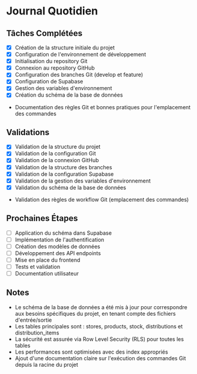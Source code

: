 # Journal Quotidien

## Tâches Complétées
- [x] Création de la structure initiale du projet
- [x] Configuration de l'environnement de développement
- [x] Initialisation du repository Git
- [x] Connexion au repository GitHub
- [x] Configuration des branches Git (develop et feature)
- [x] Configuration de Supabase
- [x] Gestion des variables d'environnement
- [x] Création du schéma de la base de données
- Documentation des règles Git et bonnes pratiques pour l'emplacement des commandes

## Validations
- [x] Validation de la structure du projet
- [x] Validation de la configuration Git
- [x] Validation de la connexion GitHub
- [x] Validation de la structure des branches
- [x] Validation de la configuration Supabase
- [x] Validation de la gestion des variables d'environnement
- [x] Validation du schéma de la base de données
- Validation des règles de workflow Git (emplacement des commandes)

## Prochaines Étapes
- [ ] Application du schéma dans Supabase
- [ ] Implémentation de l'authentification
- [ ] Création des modèles de données
- [ ] Développement des API endpoints
- [ ] Mise en place du frontend
- [ ] Tests et validation
- [ ] Documentation utilisateur

## Notes
- Le schéma de la base de données a été mis à jour pour correspondre aux besoins spécifiques du projet, en tenant compte des fichiers d'entrée/sortie
- Les tables principales sont : stores, products, stock, distributions et distribution_items
- La sécurité est assurée via Row Level Security (RLS) pour toutes les tables
- Les performances sont optimisées avec des index appropriés
- Ajout d'une documentation claire sur l'exécution des commandes Git depuis la racine du projet 